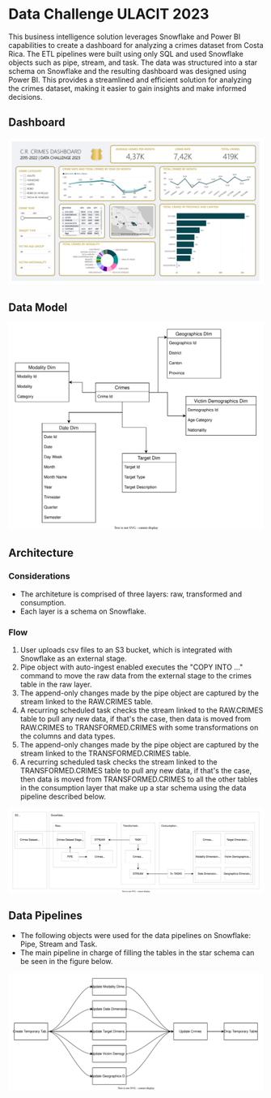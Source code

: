 # Data Challenge ULACIT 2023

This business intelligence solution leverages Snowflake and Power BI capabilities to create a dashboard for analyzing a crimes dataset from Costa Rica. The ETL pipelines were built using only SQL and used Snowflake objects such as pipe, stream, and task. The data was structured into a star schema on Snowflake and the resulting dashboard was designed using Power BI. This provides a streamlined and efficient solution for analyzing the crimes dataset, making it easier to gain insights and make informed decisions.

## Dashboard

![Dashboard](Docs/Snapshots/dashboard.png)

## Data Model

![Data Model](Docs/Diagrams/data-model.svg)

## Architecture

### Considerations

- The architeture is comprised of three layers: raw, transformed and consumption.
- Each layer is a schema on Snowflake.

### Flow

1. User uploads csv files to an S3 bucket, which is integrated with Snowflake as an external stage.
2. Pipe object with auto-ingest enabled executes the "COPY INTO ..." command to move the raw data from the external stage to the crimes table in the raw layer.
3. The append-only changes made by the pipe object are captured by the stream linked to the RAW.CRIMES table.
4. A recurring scheduled task checks the stream linked to the RAW.CRIMES table to pull any new data, if that's the case, then data is moved from RAW.CRIMES to TRANSFORMED.CRIMES with some transformations on the columns and data types.
5. The append-only changes made by the pipe object are captured by the stream linked to the TRANSFORMED.CRIMES table.
6. A recurring scheduled task checks the stream linked to the TRANSFORMED.CRIMES table to pull any new data, if that's the case, then data is moved from TRANSFORMED.CRIMES to all the other tables in the consumption layer that make up a star schema using the data pipeline described below.

![Architecture](Docs/Diagrams/architecture.svg)

## Data Pipelines

- The following objects were used for the data pipelines on Snowflake: Pipe, Stream and Task.
- The main pipeline in charge of filling the tables in the star schema can be seen in the figure below.

![Data Pipeline](Docs/Diagrams/data-pipeline.svg)
